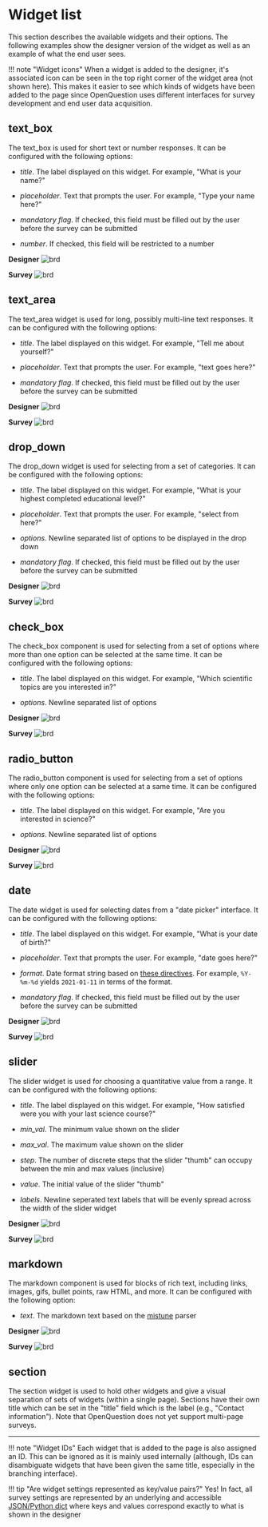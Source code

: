 # Widget list
This section describes the available widgets and their options. 
The following examples show the designer version of the widget 
as well as an example of what the end user sees.

!!! note "Widget icons"
    When a widget is added to the designer, it's associated icon can be 
    seen in the top right corner of the widget area (not shown here). 
    This makes it easier to see which kinds of widgets have been added to 
    the page since OpenQuestion uses different interfaces for survey development 
    and end user data acquisition.  
    
## text_box
The text_box is used for short text or number responses. It can be
configured with the following options:

- _title_. The label displayed on this widget. For example, "What is your name?"
    
- _placeholder_. Text that prompts the user. For example, "Type your name here?"
   
- _mandatory flag_. If checked, this field must be filled out by the user before the survey can be submitted
    
- _number_. If checked, this field will be restricted to a number
    
**Designer**
![brd](img/tb.png)

**Survey**
![brd](img/tb_u.png)

## text_area
The text_area widget is used for long, possibly multi-line text responses. 
It can be configured with the following options:

- _title_. The label displayed on this widget. For example, "Tell me about yourself?"
    
- _placeholder_. Text that prompts the user. For example, "text goes here?"
   
- _mandatory flag_. If checked, this field must be filled out by the user before the survey can be submitted

**Designer**
![brd](img/ta.png)

**Survey**
![brd](img/ta_u.png)

## drop_down
The drop_down widget is used for selecting from a set of categories.
It can be configured with the following options:

- _title_. The label displayed on this widget. For example, "What is your highest completed educational level?"
    
- _placeholder_. Text that prompts the user. For example, "select from here?"
    
- _options_. Newline separated list of options to be displayed in the drop down
   
- _mandatory flag_. If checked, this field must be filled out by the user before the survey can be submitted

**Designer**
![brd](img/dd.png)

**Survey**
![brd](img/dd_u.png)

## check_box
The check_box component is used for selecting from a set of options where more than one option 
can be selected at the same time. It can be configured with the following options:

- _title_. The label displayed on this widget. For example, "Which scientific topics are you interested in?"
    
- _options_. Newline separated list of options
   
**Designer**
![brd](img/cb.png)

**Survey**
![brd](img/cb_u.png)

## radio_button
The radio_button component is used for selecting from a set of options where only one option 
can be selected at a same time. It can be configured with the following options:

- _title_. The label displayed on this widget. For example, "Are you interested in science?"
    
- _options_. Newline separated list of options

**Designer**
![brd](img/rd.png)

**Survey**
![brd](img/rd_u.png)

## date
The date widget is used for selecting dates from a "date picker" interface. 
It can be configured with the following options:

- _title_. The label displayed on this widget. For example, "What is your date of birth?"
    
- _placeholder_. Text that prompts the user. For example, "date goes here?"
    
- _format_. Date format string based on [these directives](https://strftime.org/). For example, `%Y-%m-%d` yields `2021-01-11` 
in terms of the format.
   
- _mandatory flag_. If checked, this field must be filled out by the user before the survey can be submitted

**Designer**
![brd](img/da.png)

**Survey**
![brd](img/dt_u.png)

## slider
The slider widget is used for choosing a quantitative value from a range.
It can be configured with the following options:

- _title_. The label displayed on this widget. For example, "How satisfied were you with your last science course?"
    
- _min_val_. The minimum value shown on the slider
    
- _max_val_. The maximum value shown on the slider
    
- _step_. The number of discrete steps that the slider "thumb" can occupy between the min and max values (inclusive)
   
- _value_. The initial value of the slider "thumb"
    
- _labels_. Newline seperated text labels that will be evenly spread across the width of the slider widget

**Designer**
![brd](img/sl.png)

**Survey**
![brd](img/sl_u.png)

## markdown
The markdown component is used for blocks of rich text, including
links, images, gifs, bullet points, raw HTML, and more. 
It can be configured with the following option:

- _text_. The markdown text based on the [mistune](https://mistune.readthedocs.io/en/v0.8.4/) parser

**Designer** 
![brd](img/md_i.png)

**Survey**
![brd](img/md_u.gif)

## section
The section widget is used to hold other widgets and give a visual separation of 
sets of widgets (within a single page). Sections have their own title which can be set in 
the "title" field which is the label (e.g., "Contact information"). Note that 
OpenQuestion does not yet support multi-page surveys.

---

!!! note "Widget IDs"
    Each widget that is added to the page is also assigned an ID.
    This can be ignored as it is mainly used internally (although, IDs
    can disambiguate widgets that have been given the same title, 
    especially in the branching interface). 
    
!!! tip "Are widget settings represented as key/value pairs?"
    Yes! In fact, all survey settings are represented by an underlying 
    and accessible [JSON/Python dict](advanced.md#json-representation-of-surveys) 
    where keys and values correspond exactly to what is shown in the designer